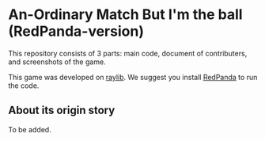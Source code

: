 # An-Ordinary Match But I'm the ball (RedPanda-version)
This repository consists of 3 parts: main code, document of contributers, and screenshots of the game.

This game was developed on [raylib](https://www.raylib.com/). We suggest you install [RedPanda](http://royqh.net/redpandacpp/download/) to run the code.
## About its origin story
To be added.
